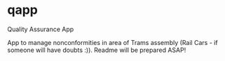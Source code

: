 # qapp
Quality Assurance App

App to manage nonconformities in area of Trams assembly (Rail Cars - if someone will have doubts :)).
Readme will be prepared ASAP!